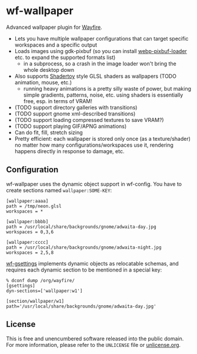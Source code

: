 # wf-wallpaper

Advanced wallpaper plugin for [Wayfire].

- Lets you have multiple wallpaper configurations that can target specific workspaces and a specific output
- Loads images using gdk-pixbuf (so you can install [webp-pixbuf-loader] etc. to expand the supported formats list)
	- in a subprocess, so a crash in the image loader won't bring the whole desktop down
- Also supports [Shadertoy] style GLSL shaders as wallpapers (TODO animation, mouse, etc.)
	- running heavy animations is a pretty silly waste of power, but making simple gradients, patterns, noise, etc. using shaders is essentially free, esp. in terms of VRAM!
- (TODO support directory galleries with transitions)
- (TODO support gnome xml-described transitions)
- (TODO support loading compressed textures to save VRAM?)
- (TODO support playing GIF/APNG animations)
- Can do fit, fill, stretch sizing
- Pretty efficient: each wallpaper is stored only once (as a texture/shader) no matter how many configurations/workspaces use it, rendering happens directly in response to damage, etc.

[Wayfire]: https://github.com/WayfireWM/wayfire
[webp-pixbuf-loader]: https://github.com/aruiz/webp-pixbuf-loader
[Shadertoy]: https://www.shadertoy.com

## Configuration

wf-wallpaper uses the dynamic object support in wf-config.
You have to create sections named `wallpaper:SOME-KEY`:

```
[wallpaper:aaaa]
path = /tmp/neon.glsl
workspaces = *

[wallpaper:bbbb]
path = /usr/local/share/backgrounds/gnome/adwaita-day.jpg
workspaces = 0,3,6

[wallpaper:cccc]
path = /usr/local/share/backgrounds/gnome/adwaita-night.jpg
workspaces = 2,5,8
```

[wf-gsettings] implements dynamic objects as relocatable schemas,
and requires each dynamic section to be mentioned in a special key:

```
% dconf dump /org/wayfire/
[gsettings]
dyn-sections=['wallpaper:w1']

[section/wallpaper/w1]
path='/usr/local/share/backgrounds/gnome/adwaita-day.jpg'
```

[wf-gsettings]: https://github.com/DankBSD/wf-gsettings

## License

This is free and unencumbered software released into the public domain.  
For more information, please refer to the `UNLICENSE` file or [unlicense.org](https://unlicense.org).
